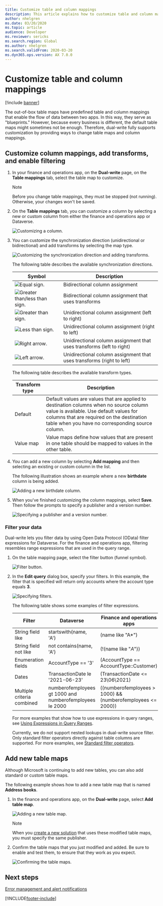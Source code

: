 ```yaml
---
title: Customize table and column mappings
description: This article explains how to customize table and column mappings.
author: nhelgren
ms.date: 03/20/2020
ms.topic: article
audience: Developer
ms.reviewer: sericks
ms.search.region: Global
ms.author: nhelgren
ms.search.validFrom: 2020-03-20
ms.dyn365.ops.version: AX 7.0.0
---
```


# Customize table and column mappings

[!include [banner](../../includes/banner.md)]



The out-of-box table maps have predefined table and column mappings that enable the flow of data between two apps. In this way, they serve as "blueprints." However, because every business is different, the default table maps might sometimes not be enough. Therefore, dual-write fully supports customization by providing ways to change table maps and column mappings.

## Customize column mappings, add transforms, and enable filtering

1. In your finance and operations app, on the **Dual-write** page, on the **Table mappings** tab, select the table map to customize.

    > [!NOTE]
    > Before you change table mappings, they must be stopped (not running). Otherwise, your changes won't be saved.

2. On the **Table mappings** tab, you can customize a column by selecting a new or custom column from either the finance and operations app or Dataverse.

    ![Customizing a column.](media/customize-a-field.png)

3. You can customize the synchronization direction (unidirectional or bidirectional) and add transforms by selecting the map type.

    ![Customizing the synchronization direction and adding transforms.](media/customize-sync-direction.png)

    The following table describes the available synchronization directions.

    | Symbol | Description |
    |---|---|
    | ![Equal sign.](media/equal-symbol.png) | Bidirectional column assignment |
    | ![Greater than/less than sign.](media/greater-less-symbol.png) | Bidirectional column assignment that uses transforms |
    | ![Greater than sign.](media/greater-than-symbol.png) | Unidirectional column assignment (left to right) |
    | ![Less than sign.](media/less-than-symbol.png) | Unidirectional column assignment (right to left) |
    | ![Right arrow.](media/right-arrow-symbol.png) | Unidirectional column assignment that uses transforms (left to right) |
    | ![Left arrow.](media/left-arrow-symbol.png) | Unidirectional column assignment that uses transforms (right to left) |

    The following table describes the available transform types.

    | Transform type | Description |
    |---|---|
    | Default | Default values are values that are applied to destination columns when no source column value is available. Use default values for columns that are required on the destination table when you have no corresponding source column. |
    | Value map | Value maps define how values that are present in one table should be mapped to values in the other table. |

4. You can add a new column by selecting **Add mapping** and then selecting an existing or custom column in the list.

    The following illustration shows an example where a new **birthdate** column is being added.

    ![Adding a new birthdate column.](media/add-new-field.png)

5. When you've finished customizing the column mappings, select **Save**. Then follow the prompts to specify a publisher and a version number.

    ![Specifying a publisher and a version number.](media/choose-publisher-version.png)

### Filter your data

Dual-write lets you filter data by using Open Data Protocol (OData) filter expressions for Dataverse. For the finance and operations app, filtering resembles range expressions that are used in the query range.

1. On the table mapping page, select the filter button (funnel symbol).

    ![Filter button.](media/select-filter-icon.png)

2. In the **Edit query** dialog box, specify your filters. In this example, the filter that is specified will return only accounts where the account type equals **3**.

    ![Specifying filters.](media/specify-filters.png)

    The following table shows some examples of filter expressions.

    | Filter | Dataverse | Finance and operations apps |
    |---|---|---|
    |String field like| startswith(name, 'A')|(name like "A*")|
    |String field not like|not contains(name, 'A')|(!(name like "*A*"))|
    |Enumeration fields| AccountType == '3'| (AccountType == AccountType::Customer)|
    |Dates|TransactionDate le '2021-06-23'|(TransactionDate <= 23\06\2021)|
    |Multiple criteria combined| numberofemployees gt 1000 and<br>numberofemployees le 2000 | ((numberofemployees > 1000) &&<br>(numberofemployees <= 2000)) |

    For more examples that show how to use expressions in query ranges, see [Using Expressions in Query Ranges](/dynamicsax-2012/developer/using-expressions-in-query-ranges).

    Currently, we do not support nested lookups in dual-write source filter. Only standard filter operators directly against table columns are supported. For more examples, see [Standard filter operators](/powerapps/developer/common-data-service/webapi/query-data-web-api#standard-filter-operators).

## Add new table maps

Although Microsoft is continuing to add new tables, you can also add standard or custom table maps.

The following example shows how to add a new table map that is named **Address books**.

1. In the finance and operations app, on the **Dual-write** page, select **Add table map**.

    ![Adding a new table map.](media/add-new-entity-map.png)

    > [!NOTE]
    > When you [create a new solution](app-lifecycle-management.md#create-new-solution) that uses these modified table maps, you must specify the same publisher.

2. Confirm the table maps that you just modified and added. Be sure to enable and test them, to ensure that they work as you expect.

    ![Confirming the table maps.](media/confirm-entity-maps.png)

## Next steps

[Error management and alert notifications](errors-and-alerts.md)


[!INCLUDE[footer-include](../../../../includes/footer-banner.md)]

